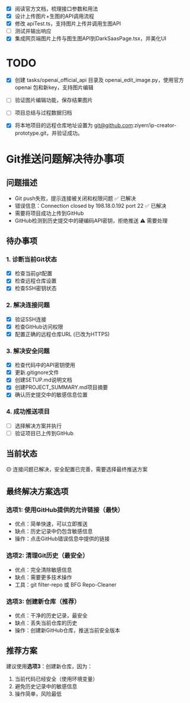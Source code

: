 - [x] 阅读官方文档，梳理接口参数和用法
- [x] 设计上传图片+生图的API调用流程
- [x] 修改 apiTest.ts，支持图片上传并调用生图API
- [ ] 测试并输出响应 
- [x] 集成网页端图片上传与图生图API到DarkSaasPage.tsx，并美化UI 

# TODO

- [x] 创建 tasks/openai_official_api 目录及 openai_edit_image.py，使用官方 openai 包和新key，支持图片编辑
- [ ] 验证图片编辑功能，保存结果图片
- [ ] 项目总结与过程数据归档 

- [x] 将本地项目的远程仓库地址设置为 git@github.com:ziyerr/ip-creator-prototype.git，并验证成功。 

# Git推送问题解决待办事项

## 问题描述
- Git push失败，提示连接被关闭和权限问题 ✅ 已解决
- 错误信息：Connection closed by 198.18.0.192 port 22 ✅ 已解决  
- 需要将项目成功上传到GitHub
- GitHub检测到历史提交中的硬编码API密钥，拒绝推送 ⚠️ 需要处理

## 待办事项

### 1. 诊断当前Git状态
- [x] 检查当前git配置
- [x] 检查远程仓库设置
- [x] 检查SSH密钥状态

### 2. 解决连接问题
- [x] 验证SSH连接
- [x] 检查GitHub访问权限
- [x] 配置正确的远程仓库URL (已改为HTTPS)

### 3. 解决安全问题
- [x] 检查代码中的API密钥使用
- [x] 更新.gitignore文件
- [x] 创建SETUP.md说明文档
- [x] 创建PROJECT_SUMMARY.md项目摘要
- [x] 确认历史提交中的敏感信息位置

### 4. 成功推送项目
- [ ] 选择解决方案并执行
- [ ] 验证项目已上传到GitHub

## 当前状态
🟡 连接问题已解决，安全配置已完善，需要选择最终推送方案

## 最终解决方案选项

### 选项1: 使用GitHub提供的允许链接（最快）
- 优点：简单快速，可以立即推送
- 缺点：历史记录中仍包含敏感信息
- 操作：点击GitHub错误信息中提供的链接

### 选项2: 清理Git历史（最安全）
- 优点：完全清除敏感信息
- 缺点：需要更多技术操作
- 工具：git filter-repo 或 BFG Repo-Cleaner

### 选项3: 创建新仓库（推荐）
- 优点：干净的历史记录，最安全
- 缺点：丢失当前仓库的历史
- 操作：创建新GitHub仓库，推送当前安全版本

## 推荐方案
建议使用**选项3**：创建新仓库，因为：
1. 当前代码已经安全（使用环境变量）
2. 避免历史记录中的敏感信息
3. 操作简单，风险最低 